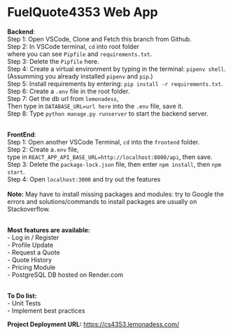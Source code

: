 # FuelQuote4353 Web App

**Backend**:<br>
Step 1: Open VSCode, Clone and Fetch this branch from Github.<br>
Step 2: In VSCode terminal, ```cd``` into root folder <br>where you can see ```Pipfile``` and ```requirements.txt```. <br>
Step 3: Delete the ```Pipfile``` here.<br>
Step 4: Create a virtual environment by typing in the terminal: ```pipenv shell```.<br>
(Assumming you already installed ```pipenv``` and ```pip```.)<br>
Step 5: Install requirements by entering: ```pip install -r requirements.txt```.<br>
Step 6: Create a ```.env``` file in the root folder.<br>
Step 7: Get the db url from ```lemonadess```, <br>
Then type in ```DATABASE_URL=url here``` into the ```.env``` file, save it.<br>
Step 8: Type ```python manage.py runserver``` to start the backend server.<br><br>

**FrontEnd**:<br>
Step 1: Open another VSCode Terminal, ```cd``` into the ```frontend``` folder.<br> 
Step 2: Create a```.env``` file, <br>type in ```REACT_APP_API_BASE_URL=http://localhost:8000/api```, then save.<br>
Step 3: Delete the ```package-lock.json``` file, then enter ```npm install```, then ```npm start```.<br>
Step 4: Open ```localhost:3000``` and try out the features<br><br>
**Note:** May have to install missing packages and modules: try to Google the errors and solutions/commands to install packages are usually on Stackoverflow.
<br><br>

**Most features are available:**<br>
    - Log in / Register <br>
    - Profile Update <br>
    - Request a Quote <br>
    - Quote History <br>
    - Pricing Module<br>
    - PostgreSQL DB hosted on Render.com<br><br>

**To Do list:**<br>
    - Unit Tests<br>
    - Implement best practices<br>

**Project Deployment URL:** https://cs4353.lemonadess.com/<br>